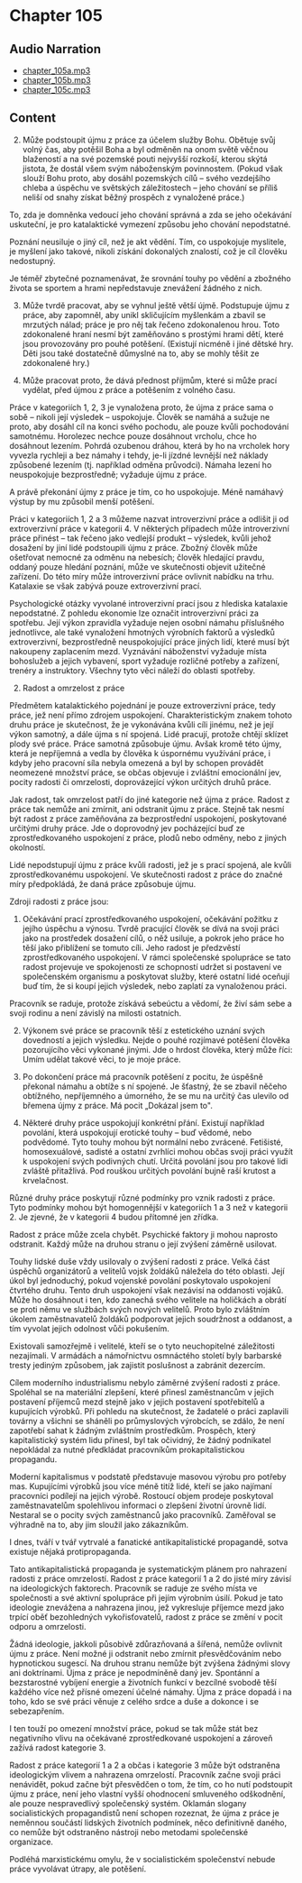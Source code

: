 # Chapter 105

## Audio Narration

- [chapter_105a.mp3](../5-audio-chunks-espeak/chapter_105a.mp3)
- [chapter_105b.mp3](../5-audio-chunks-espeak/chapter_105b.mp3)
- [chapter_105c.mp3](../5-audio-chunks-espeak/chapter_105c.mp3)

## Content

<!-- Source: ESPEAK_AUDIO-chapter_105a-OPTIMIZED.md -->

2. Může podstoupit újmu z práce za účelem služby Bohu. Obětuje svůj volný čas, aby potěšil Boha a byl odměněn na onom světě věčnou blažeností a na své pozemské pouti nejvyšší rozkoší, kterou skýtá jistota, že dostál všem svým náboženským povinnostem. (Pokud však slouží Bohu proto, aby dosáhl pozemských cílů – svého vezdejšího chleba a úspěchu ve světských záležitostech – jeho chování se příliš neliší od snahy získat běžný prospěch z vynaložené práce.)

To, zda je domněnka vedoucí jeho chování správná a zda se jeho očekávání uskuteční, je pro katalaktické vymezení způsobu jeho chování nepodstatné.

Poznání neusiluje o jiný cíl, než je akt vědění. Tím, co uspokojuje myslitele, je myšlení jako takové, nikoli získání dokonalých znalostí, což je cíl člověku nedostupný.

Je téměř zbytečné poznamenávat, že srovnání touhy po vědění a zbožného života se sportem a hrami nepředstavuje znevážení žádného z nich.

3. Může tvrdě pracovat, aby se vyhnul ještě větší újmě. Podstupuje újmu z práce, aby zapomněl, aby unikl skličujícím myšlenkám a zbavil se mrzutých nálad; práce je pro něj tak řečeno zdokonalenou hrou. Toto zdokonalené hraní nesmí být zaměňováno s prostými hrami dětí, které jsou provozovány pro pouhé potěšení. (Existují nicméně i jiné dětské hry. Děti jsou také dostatečně důmyslné na to, aby se mohly těšit ze zdokonalené hry.)

4. Může pracovat proto, že dává přednost příjmům, které si může prací vydělat, před újmou z práce a potěšením z volného času.

Práce v kategoriích 1, 2, 3 je vynaložena proto, že újma z práce sama o sobě – nikoli její výsledek – uspokojuje. Člověk se namáhá a sužuje ne proto, aby dosáhl cíl na konci svého pochodu, ale pouze kvůli pochodování samotnému. Horolezec nechce pouze dosáhnout vrcholu, chce ho dosáhnout lezením. Pohrdá ozubenou dráhou, která by ho na vrcholek hory vyvezla rychleji a bez námahy i tehdy, je-li jízdné levnější než náklady způsobené lezením (tj. například odměna průvodci). Námaha lezení ho neuspokojuje bezprostředně; vyžaduje újmu z práce.

A právě překonání újmy z práce je tím, co ho uspokojuje. Méně namáhavý výstup by mu způsobil menší potěšení.

Práci v kategoriích 1, 2 a 3 můžeme nazvat introverzivní práce a odlišit ji od extroverzivní práce v kategorii 4. V některých případech může introverzivní práce přinést – tak řečeno jako vedlejší produkt – výsledek, kvůli jehož dosažení by jiní lidé podstoupili újmu z práce. Zbožný člověk může ošetřovat nemocné za odměnu na nebesích; člověk hledající pravdu, oddaný pouze hledání poznání, může ve skutečnosti objevit užitečné zařízení. Do této míry může introverzivní práce ovlivnit nabídku na trhu. Katalaxie se však zabývá pouze extroverzivní prací.

Psychologické otázky vyvolané introverzivní prací jsou z hlediska katalaxie nepodstatné. Z pohledu ekonomie lze označit introverzivní práci za spotřebu. Její výkon zpravidla vyžaduje nejen osobní námahu příslušného jednotlivce, ale také vynaložení hmotných výrobních faktorů a výsledků extroverzivní, bezprostředně neuspokojující práce jiných lidí, které musí být nakoupeny zaplacením mezd. Vyznávání náboženství vyžaduje místa bohoslužeb a jejich vybavení, sport vyžaduje rozličné potřeby a zařízení, trenéry a instruktory. Všechny tyto věci náleží do oblasti spotřeby.

2. Radost a omrzelost z práce

Předmětem katalaktického pojednání je pouze extroverzivní práce, tedy práce, jež není přímo zdrojem uspokojení. Charakteristickým znakem tohoto druhu práce je skutečnost, že je vykonávána kvůli cíli jinému, než je její výkon samotný, a dále újma s ní spojená. Lidé pracují, protože chtějí sklízet plody své práce. Práce samotná způsobuje újmu. Avšak kromě této újmy, která je nepříjemná a vedla by člověka k úspornému využívání práce, i kdyby jeho pracovní síla nebyla omezená a byl by schopen provádět neomezené množství práce, se občas objevuje i zvláštní emocionální jev, pocity radosti či omrzelosti, doprovázející výkon určitých druhů práce.

Jak radost, tak omrzelost patří do jiné kategorie než újma z práce. Radost z práce tak nemůže ani zmírnit, ani odstranit újmu z práce. Stejně tak nesmí být radost z práce zaměňována za bezprostřední uspokojení, poskytované určitými druhy práce. Jde o doprovodný jev pocházející buď ze zprostředkovaného uspokojení z práce, plodů nebo odměny, nebo z jiných okolností.

Lidé nepodstupují újmu z práce kvůli radosti, jež je s prací spojená, ale kvůli zprostředkovanému uspokojení. Ve skutečnosti radost z práce do značné míry předpokládá, že daná práce způsobuje újmu.

<!-- Source: ESPEAK_AUDIO-chapter_105b-OPTIMIZED.md -->

Zdroji radosti z práce jsou:

1. Očekávání prací zprostředkovaného uspokojení, očekávání požitku z jejího úspěchu a výnosu. Tvrdě pracující člověk se dívá na svoji práci jako na prostředek dosažení cílů, o něž usiluje, a pokrok jeho práce ho těší jako přiblížení se tomuto cíli. Jeho radost je předzvěstí zprostředkovaného uspokojení. V rámci společenské spolupráce se tato radost projevuje ve spokojenosti ze schopností udržet si postavení ve společenském organismu a poskytovat služby, které ostatní lidé oceňují buď tím, že si koupí jejich výsledek, nebo zaplatí za vynaloženou práci.

Pracovník se raduje, protože získává sebeúctu a vědomí, že živí sám sebe a svoji rodinu a není závislý na milosti ostatních.

2. Výkonem své práce se pracovník těší z estetického uznání svých dovedností a jejich výsledku. Nejde o pouhé rozjímavé potěšení člověka pozorujícího věci vykonané jinými. Jde o hrdost člověka, který může říci: Umím udělat takové věci, to je moje práce.

3. Po dokončení práce má pracovník potěšení z pocitu, že úspěšně překonal námahu a obtíže s ní spojené. Je šťastný, že se zbavil něčeho obtížného, nepříjemného a úmorného, že se mu na určitý čas ulevilo od břemena újmy z práce. Má pocit „Dokázal jsem to".

4. Některé druhy práce uspokojují konkrétní přání. Existují například povolání, která uspokojují erotické touhy – buď vědomé, nebo podvědomé. Tyto touhy mohou být normální nebo zvrácené. Fetišisté, homosexuálové, sadisté a ostatní zvrhlíci mohou občas svoji práci využít k uspokojení svých podivných chutí. Určitá povolání jsou pro takové lidi zvláště přitažlivá. Pod rouškou určitých povolání bujně raší krutost a krvelačnost.

Různé druhy práce poskytují různé podmínky pro vznik radosti z práce. Tyto podmínky mohou být homogennější v kategoriích 1 a 3 než v kategorii 2. Je zjevné, že v kategorii 4 budou přítomné jen zřídka.

Radost z práce může zcela chybět. Psychické faktory ji mohou naprosto odstranit. Každý může na druhou stranu o její zvýšení záměrně usilovat.

Touhy lidské duše vždy usilovaly o zvýšení radosti z práce. Velká část úspěchů organizátorů a velitelů vojsk žoldáků náležela do této oblasti. Její úkol byl jednoduchý, pokud vojenské povolání poskytovalo uspokojení čtvrtého druhu. Tento druh uspokojení však nezávisí na oddanosti vojáků. Může ho dosáhnout i ten, kdo zanechá svého velitele na holičkách a obrátí se proti němu ve službách svých nových velitelů. Proto bylo zvláštním úkolem zaměstnavatelů žoldáků podporovat jejich soudržnost a oddanost, a tím vyvolat jejich odolnost vůči pokušením.

Existovali samozřejmě i velitelé, kteří se o tyto neuchopitelné záležitosti nezajímali. V armádách a námořnictvu osmnáctého století byly barbarské tresty jediným způsobem, jak zajistit poslušnost a zabránit dezercím.

Cílem moderního industrialismu nebylo záměrné zvýšení radosti z práce. Spoléhal se na materiální zlepšení, které přinesl zaměstnancům v jejich postavení příjemců mezd stejně jako v jejich postavení spotřebitelů a kupujících výrobků. Při pohledu na skutečnost, že žadatelé o práci zaplavili továrny a všichni se sháněli po průmyslových výrobcích, se zdálo, že není zapotřebí sahat k žádným zvláštním prostředkům. Prospěch, který kapitalistický systém lidu přinesl, byl tak očividný, že žádný podnikatel nepokládal za nutné předkládat pracovníkům prokapitalistickou propagandu.

Moderní kapitalismus v podstatě představuje masovou výrobu pro potřeby mas. Kupujícími výrobků jsou více méně titíž lidé, kteří se jako najímaní pracovníci podílejí na jejich výrobě. Rostoucí objem prodeje poskytoval zaměstnavatelům spolehlivou informaci o zlepšení životní úrovně lidí. Nestaral se o pocity svých zaměstnanců jako pracovníků. Zaměřoval se výhradně na to, aby jim sloužil jako zákazníkům.

I dnes, tváří v tvář vytrvalé a fanatické antikapitalistické propagandě, sotva existuje nějaká protipropaganda.

Tato antikapitalistická propaganda je systematickým plánem pro nahrazení radosti z práce omrzelostí. Radost z práce kategorií 1 a 2 do jisté míry závisí na ideologických faktorech. Pracovník se raduje ze svého místa ve společnosti a své aktivní spolupráce při jejím výrobním úsilí. Pokud je tato ideologie znevážena a nahrazena jinou, jež vykresluje příjemce mezd jako trpící oběť bezohledných vykořisťovatelů, radost z práce se změní v pocit odporu a omrzelosti.

Žádná ideologie, jakkoli působivě zdůrazňovaná a šířená, nemůže ovlivnit újmu z práce. Není možné ji odstranit nebo zmírnit přesvědčováním nebo hypnotickou sugescí. Na druhou stranu nemůže být zvýšena žádnými slovy ani doktrínami. Újma z práce je nepodmíněně daný jev. Spontánní a bezstarostné vybíjení energie a životních funkcí v bezcílné svobodě těší každého více než přísné omezení účelné námahy. Újma z práce dopadá i na toho, kdo se své práci věnuje z celého srdce a duše a dokonce i se sebezapřením.

<!-- Source: ESPEAK_AUDIO-chapter_105c-OPTIMIZED.md -->

I ten touží po omezení množství práce, pokud se tak může stát bez negativního vlivu na očekávané zprostředkované uspokojení a zároveň zažívá radost kategorie 3.

Radost z práce kategorií 1 a 2 a občas i kategorie 3 může být odstraněna ideologickým vlivem a nahrazena omrzelostí. Pracovník začne svoji práci nenávidět, pokud začne být přesvědčen o tom, že tím, co ho nutí podstoupit újmu z práce, není jeho vlastní vyšší ohodnocení smluveného odškodnění, ale pouze nespravedlivý společenský systém. Oklamán slogany socialistických propagandistů není schopen rozeznat, že újma z práce je neměnnou součástí lidských životních podmínek, něco definitivně daného, co nemůže být odstraněno nástroji nebo metodami společenské organizace.

Podléhá marxistickému omylu, že v socialistickém společenství nebude práce vyvolávat útrapy, ale potěšení.

